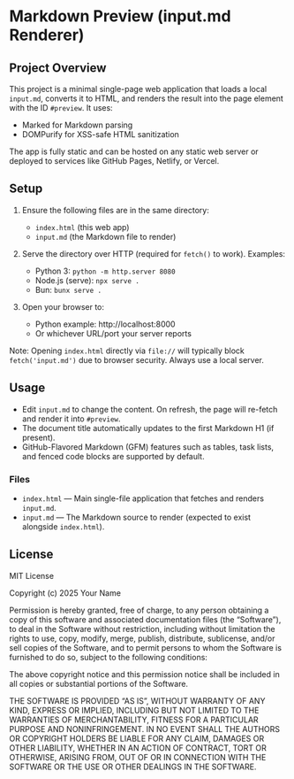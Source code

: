 # Markdown Preview (input.md Renderer)

## Project Overview
This project is a minimal single-page web application that loads a local `input.md`, converts it to HTML, and renders the result into the page element with the ID `#preview`. It uses:
- Marked for Markdown parsing
- DOMPurify for XSS-safe HTML sanitization

The app is fully static and can be hosted on any static web server or deployed to services like GitHub Pages, Netlify, or Vercel.

## Setup

1. Ensure the following files are in the same directory:
   - `index.html` (this web app)
   - `input.md` (the Markdown file to render)

2. Serve the directory over HTTP (required for `fetch()` to work). Examples:
   - Python 3: `python -m http.server 8080`
   - Node.js (serve): `npx serve .`
   - Bun: `bunx serve .`

3. Open your browser to:
   - Python example: http://localhost:8000
   - Or whichever URL/port your server reports

Note: Opening `index.html` directly via `file://` will typically block `fetch('input.md')` due to browser security. Always use a local server.

## Usage

- Edit `input.md` to change the content. On refresh, the page will re-fetch and render it into `#preview`.
- The document title automatically updates to the first Markdown H1 (if present).
- GitHub-Flavored Markdown (GFM) features such as tables, task lists, and fenced code blocks are supported by default.

### Files

- `index.html` — Main single-file application that fetches and renders `input.md`.
- `input.md` — The Markdown source to render (expected to exist alongside `index.html`).

## License

MIT License

Copyright (c) 2025 Your Name

Permission is hereby granted, free of charge, to any person obtaining a copy
of this software and associated documentation files (the “Software”), to deal
in the Software without restriction, including without limitation the rights
to use, copy, modify, merge, publish, distribute, sublicense, and/or sell
copies of the Software, and to permit persons to whom the Software is
furnished to do so, subject to the following conditions:

The above copyright notice and this permission notice shall be included in
all copies or substantial portions of the Software.

THE SOFTWARE IS PROVIDED “AS IS”, WITHOUT WARRANTY OF ANY KIND, EXPRESS OR
IMPLIED, INCLUDING BUT NOT LIMITED TO THE WARRANTIES OF MERCHANTABILITY,
FITNESS FOR A PARTICULAR PURPOSE AND NONINFRINGEMENT. IN NO EVENT SHALL THE
AUTHORS OR COPYRIGHT HOLDERS BE LIABLE FOR ANY CLAIM, DAMAGES OR OTHER
LIABILITY, WHETHER IN AN ACTION OF CONTRACT, TORT OR OTHERWISE, ARISING FROM,
OUT OF OR IN CONNECTION WITH THE SOFTWARE OR THE USE OR OTHER DEALINGS IN
THE SOFTWARE.